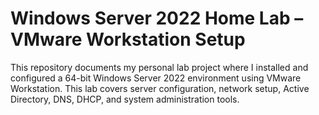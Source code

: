 # Windows Server 2022 Home Lab – VMware Workstation Setup

This repository documents my personal lab project where I installed and configured a 64-bit Windows Server 2022 environment using VMware Workstation. This lab covers server configuration, network setup, Active Directory, DNS, DHCP, and system administration tools.
